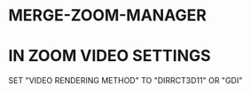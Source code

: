 # MERGE-ZOOM-MANAGER

# IN ZOOM VIDEO SETTINGS 
SET "VIDEO RENDERING METHOD" TO "DIRRCT3D11" OR "GDI"
